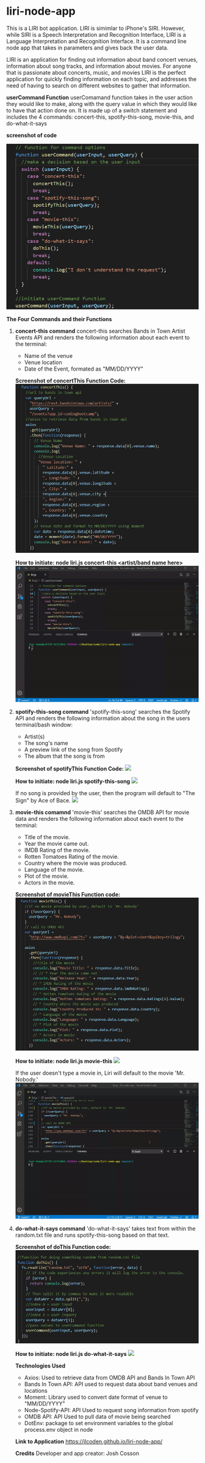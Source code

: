 # liri-node-app

This is a LIRI bot application. LIRI is simimlar to iPhone's SIRI. However, while SIRI is a Speech Interpretation and Recognition Interface, LIRI is a Language Interpretation and Recognition Interface. It is a command line node app that takes in parameters and gives back the user data.

LIRI is an application for finding out information about band concert venues, information about song tracks, and information about movies. For anyone that is passionate about concerts, music, and movies LIRI is the perfect application for quickly finding information on each topic, and addresses the need of having to search on different websites to gather that information.

**userCommand Function**
userComamand function takes in the user action they would like to make, along with the query value in which they would like to have that action done on. It is made up of a switch statement and includes the 4 commands: concert-this, spotify-this-song, movie-this, and do-what-it-says

**screenshot of code**

![](userCommand.PNG)

**The Four Commands and their Functions**

1.  **concert-this command**
    concert-this searches Bands in Town Artist Events API and renders the following information about each event to the terminal:

    - Name of the venue
    - Venue location
    - Date of the Event, formated as "MM/DD/YYYY"

    **Screenshot of concertThis Function Code:**
    ![](concertThis.PNG)

    **How to initiate: node liri.js concert-this <artist/band name here>**
    ![](concert-this.gif)

2.  **spotify-this-song command** 'spotify-this-song' searches the Spotify API and renders the following information about the song in the users terminal/bash window:

    - Artist(s)
    - The song's name
    - A preview link of the song from Spotify
    - The album that the song is from

    **Screenshot of spotifyThis Function Code:**
    ![](/liri-node-app/spotifyThisSong.PNG)

    **How to initiate: node liri.js spotify-this-song <song name here>**
    ![](/liri-node-app/spotify-this-song.gif)

    If no song is provided by the user, then the program will default to "The Sign" by Ace of Bace.
    ![](/liri-node-app/ace-of-base.gif)

3.  **movie-this comamnd**
    'movie-this' searches the OMDB API for movie data and renders the following information about each event to the terminal:

    - Title of the movie.
    - Year the movie came out.
    - IMDB Rating of the movie.
    - Rotten Tomatoes Rating of the movie.
    - Country where the movie was produced.
    - Language of the movie.
    - Plot of the movie.
    - Actors in the movie.

    **Screenshot of movieThis Function code:**
    ![](movieThis.PNG)

    **How to initiate: node liri.js movie-this <movie name here>**
    ![](/liri-node-app/movie-this.gif)

    If the user doesn't type a movie in, Liri will default to the movie 'Mr. Nobody.'
    ![](mr-nobody.gif)

4.  **do-what-it-says command**
    'do-what-it-says' takes text from within the random.txt file and runs spotify-this-song based on that text.

    **Screenshot of doThis Function code:**
    ![](doWhatItSays.PNG)

    **How to initiate: node liri.js do-what-it-says**
    ![](do-what-it-says.gif)

    **Technologies Used**

    - Axios: Used to retrieve data from OMDB API and Bands In Town API
    - Bands In Town API: API used to request data about band venues and locations
    - Moment: Library used to convert date format of venue to "MM/DD/YYYY"
    - Node-Spotify-API: API Used to request song information from spotify
    - OMDB API: API Used to pull data of movie being searched
    - DotEnv: package to set environment variables to the global process.env object in node

    **Link to Application**
    https://jlcoden.github.io/liri-node-app/

    **Credits**
    Developer and app creator: Josh Cosson
